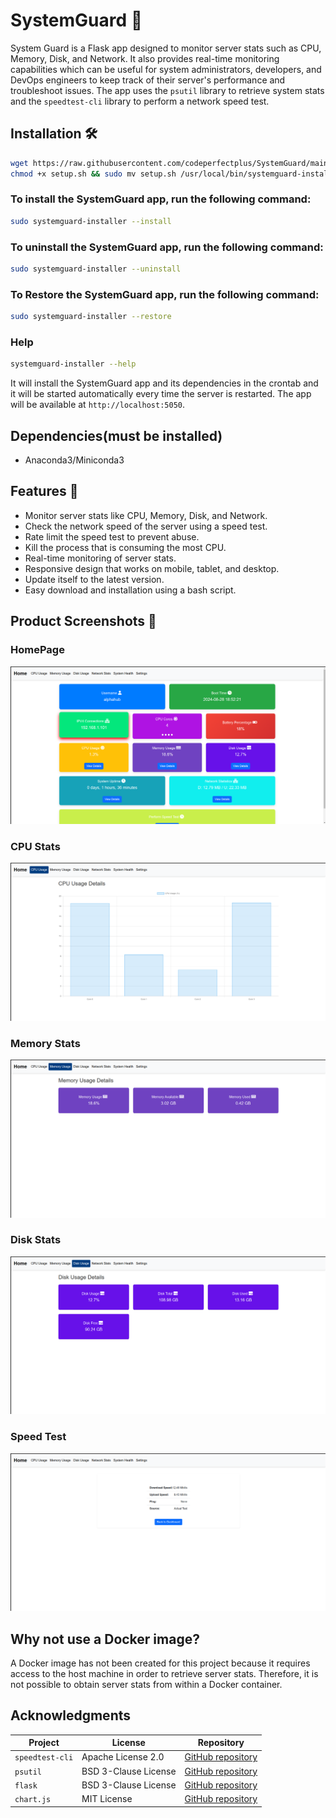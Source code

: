 # SystemGuard 💂

System Guard is a Flask app designed to monitor server stats such as CPU, Memory, Disk, and Network. It also provides real-time monitoring capabilities which can be useful for system administrators, developers, and DevOps engineers to keep track of their server's performance and troubleshoot issues. The app uses the `psutil` library to retrieve system stats and the `speedtest-cli` library to perform a network speed test.

## Installation 🛠️

```bash
wget https://raw.githubusercontent.com/codeperfectplus/SystemGuard/main/setup.sh
chmod +x setup.sh && sudo mv setup.sh /usr/local/bin/systemguard-installer
```

### To install the SystemGuard app, run the following command:

```bash
sudo systemguard-installer --install
```

### To uninstall the SystemGuard app, run the following command:

```bash
sudo systemguard-installer --uninstall
```

### To Restore the SystemGuard app, run the following command:

```bash
sudo systemguard-installer --restore
```

### Help
    
```bash
systemguard-installer --help
```


It will install the SystemGuard app and its dependencies in the crontab and it will be started automatically every time the server is restarted. The app will be available at `http://localhost:5050`.

## Dependencies(must be installed)

- Anaconda3/Miniconda3

## Features 🚀

- Monitor server stats like CPU, Memory, Disk, and Network.
- Check the network speed of the server using a speed test.
- Rate limit the speed test to prevent abuse.
- Kill the process that is consuming the most CPU.
- Real-time monitoring of server stats.
- Responsive design that works on mobile, tablet, and desktop.
- Update itself to the latest version.
- Easy download and installation using a bash script.


## Product Screenshots 📸

### HomePage

![HomePage](/src/static/images/dashboard.png)

### CPU Stats

![CPU Stats](/src/static/images/cpu.png)

### Memory Stats

![Memory Stats](/src/static/images/memory.png)

### Disk Stats

![Disk Stats](/src/static/images/disk.png)

### Speed Test

![Speed Test](/src/static/images/speedtest.png)

## Why not use a Docker image?

A Docker image has not been created for this project because it requires access to the host machine in order to retrieve server stats. Therefore, it is not possible to obtain server stats from within a Docker container.

## Acknowledgments

| Project        | License             | Repository                                      |
| -------------- | ------------------- | ----------------------------------------------- |
| `speedtest-cli`| Apache License 2.0  | [GitHub repository](https://github.com/sivel/speedtest-cli) |
| `psutil`       | BSD 3-Clause License| [GitHub repository](https://github.com/giampaolo/psutil) |
| `flask`        | BSD 3-Clause License| [GitHub repository](https://github.com/pallets/flask) |
| `chart.js`     | MIT License         | [GitHub repository](https://github.com/chartjs/Chart.js) |

